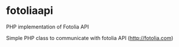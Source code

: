 fotoliaapi
==========

PHP implementation of Fotolia API

Simple PHP class to communicate with fotolia API (http://fotolia.com)